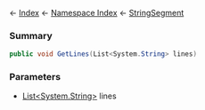 ← [Index](Api-Index) ← [Namespace Index](Namespace-Index) ← [StringSegment](VRage.Game.ModAPI.Ingame.Utilities.StringSegment)

### Summary

```csharp
public void GetLines(List<System.String> lines)
```

### Parameters

* [List<System.String>](https://docs.microsoft.com/en-us/dotnet/api/System.Collections.Generic.List-1?view=netframework-4.6) lines
